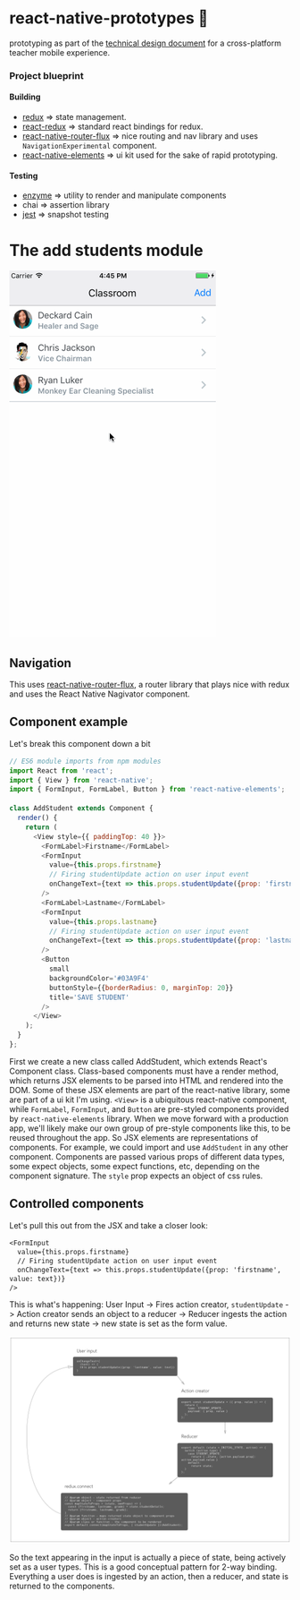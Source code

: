# react-native-prototypes 📱
prototyping as part of the [technical design document](https://docs.google.com/a/freshgrade.com/document/d/11UCUE8rAa13-dk36CjuO52TZGPilFPhe_9QxNQfJFQI/edit?usp=sharing) for a cross-platform teacher mobile experience.

### Project blueprint
#### Building
* [redux](https://github.com/reactjs/redux) => state management.
* [react-redux](https://github.com/reactjs/react-redux) => standard react bindings for redux.
* [react-native-router-flux](https://github.com/aksonov/react-native-router-flux) => nice routing and nav library and uses `NavigationExperimental` component.
* [react-native-elements](https://github.com/react-native-community/react-native-elements) => ui kit used for the sake of rapid prototyping.
#### Testing
* [enzyme](https://github.com/airbnb/enzyme) => utility to render and manipulate components
* chai => assertion library
* [jest](https://facebook.github.io/jest/docs/tutorial-react-native.html) => snapshot testing


###


# The add students module
![student list](proto1.anim.gif)

## Navigation
This uses [react-native-router-flux](https://github.com/aksonov/react-native-router-flux), a router library that plays nice with redux and uses the React Native Nagivator component.

## Component example
Let's break this component down a bit
``` JavaScript
// ES6 module imports from npm modules
import React from 'react';
import { View } from 'react-native';
import { FormInput, FormLabel, Button } from 'react-native-elements';

class AddStudent extends Component {
  render() {
    return (
      <View style={{ paddingTop: 40 }}>
        <FormLabel>Firstname</FormLabel>
        <FormInput
          value={this.props.firstname}
          // Firing studentUpdate action on user input event
          onChangeText={text => this.props.studentUpdate({prop: 'firstname', value: text})}
        />
        <FormLabel>Lastname</FormLabel>
        <FormInput
          value={this.props.lastname}
          // Firing studentUpdate action on user input event
          onChangeText={text => this.props.studentUpdate({prop: 'lastname', value: text})}
        />
        <Button
          small
          backgroundColor='#03A9F4'
          buttonStyle={{borderRadius: 0, marginTop: 20}}
          title='SAVE STUDENT'
        />
      </View>
    );
  }
};
```
First we create a new class called AddStudent, which extends React's Component class. Class-based components must have a render method, which returns JSX elements to be parsed into HTML and rendered into the DOM. Some of these JSX elements are part of the react-native library, some are part of a ui kit I'm using. `<View>` is a ubiquitous react-native component, while `FormLabel`, `FormInput`, and `Button` are pre-styled components provided by `react-native-elements` library. When we move forward with a production app, we'll likely make our own group of pre-style components like this, to be reused throughout the app.
So JSX elements are representations of components. For example, we could import and use `AddStudent` in any other component. Components are passed various props of different data types, some expect objects, some expect functions, etc, depending on the component signature. The `style` prop expects an object of css rules.

## Controlled components
Let's pull this out from the JSX and take a closer look:
```
<FormInput
  value={this.props.firstname}
  // Firing studentUpdate action on user input event
  onChangeText={text => this.props.studentUpdate({prop: 'firstname', value: text})}
/>
```
This is what's happening:
User Input -> Fires action creator, `studentUpdate` -> Action creator sends an object to a reducer -> Reducer ingests the action and returns new state -> new state is set as the form value.

![redux flow](redux-flow.png)

So the text appearing in the input is actually a piece of state, being actively set as a user types. This is a good conceptual pattern for 2-way binding. Everything a user does is ingested by an action, then a reducer, and state is returned to the components.
